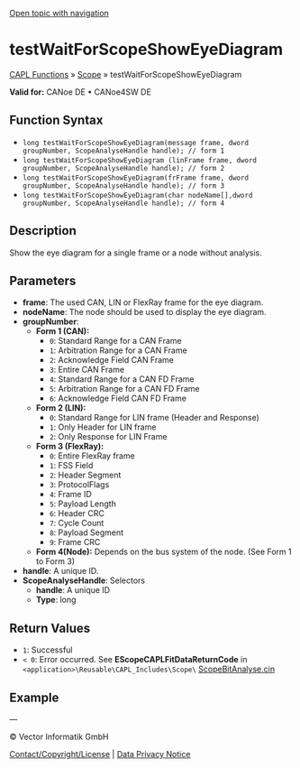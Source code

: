 [Open topic with navigation](../../../../../CANoeDEFamily.htm#Topics/CAPLFunctions/Test/Functions/CAPLfunctionTestWaitForScopeShowEyeDiagram.md)

# testWaitForScopeShowEyeDiagram

[CAPL Functions](../../CAPLfunctions.md) » [Scope](../../Scope/CAPLfunctionsScopeOverview.md) » testWaitForScopeShowEyeDiagram

**Valid for:** CANoe DE • CANoe4SW DE

## Function Syntax

- `long testWaitForScopeShowEyeDiagram(message frame, dword groupNumber, ScopeAnalyseHandle handle); // form 1`
- `long testWaitForScopeShowEyeDiagram (linFrame frame, dword groupNumber, ScopeAnalyseHandle handle); // form 2`
- `long testWaitForScopeShowEyeDiagram(frFrame frame, dword groupNumber, ScopeAnalyseHandle handle); // form 3`
- `long testWaitForScopeShowEyeDiagram(char nodeName[],dword groupNumber, ScopeAnalyseHandle handle); // form 4`

## Description

Show the eye diagram for a single frame or a node without analysis.

## Parameters

- **frame**: The used CAN, LIN or FlexRay frame for the eye diagram.
- **nodeName**: The node should be used to display the eye diagram.
- **groupNumber**:
  - **Form 1 (CAN):**
    - `0`: Standard Range for a CAN Frame
    - `1`: Arbitration Range for a CAN Frame
    - `2`: Acknowledge Field CAN Frame
    - `3`: Entire CAN Frame
    - `4`: Standard Range for a CAN FD Frame
    - `5`: Arbitration Range for a CAN FD Frame
    - `6`: Acknowledge Field CAN FD Frame
  - **Form 2 (LIN):**
    - `0`: Standard Range for LIN frame (Header and Response)
    - `1`: Only Header for LIN frame
    - `2`: Only Response for LIN Frame
  - **Form 3 (FlexRay):**
    - `0`: Entire FlexRay frame
    - `1`: FSS Field
    - `2`: Header Segment
    - `3`: ProtocolFlags
    - `4`: Frame ID
    - `5`: Payload Length
    - `6`: Header CRC
    - `7`: Cycle Count
    - `8`: Payload Segment
    - `9`: Frame CRC
  - **Form 4(Node):** Depends on the bus system of the node. (See Form 1 to Form 3)
- **handle**: A unique ID.
- **ScopeAnalyseHandle**: Selectors
  - **handle**: A unique ID
  - **Type**: long

## Return Values

- `1`: Successful
- `< 0`: Error occurred. See **EScopeCAPLFitDataReturnCode** in `<application>\Reusable\CAPL_Includes\Scope\` [ScopeBitAnalyse.cin](javascript:startDemoLoader('Reusable\\CAPL_Includes\\Scope'))

## Example

—

© Vector Informatik GmbH

[Contact/Copyright/License](../../../Shared/ContactCopyrightLicense.md) | [Data Privacy Notice](https://www.vector.com/int/en/company/get-info/privacy-policy/)
